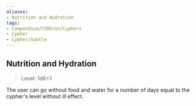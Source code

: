 ```yaml
---
aliases:
- Nutrition and Hydration
tags:
- Compendium/CSRD/en/Cyphers
- Cypher
- Cypher/Subtle
---
```


  
## Nutrition and Hydration  
>Level: 1d6+1  
  
The user can go without food and water for a number of days equal to the cypher's level without ill effect.